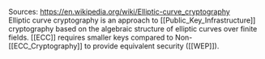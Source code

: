 Sources:
https://en.wikipedia.org/wiki/Elliptic-curve_cryptography
\
Elliptic curve cryptography is an approach to [[Public_Key_Infrastructure]] cryptography based on the algebraic structure of elliptic curves over finite fields. [[ECC]] requires smaller keys compared to Non-[[ECC_Cryptography]] to provide equivalent security ([[WEP]]).
